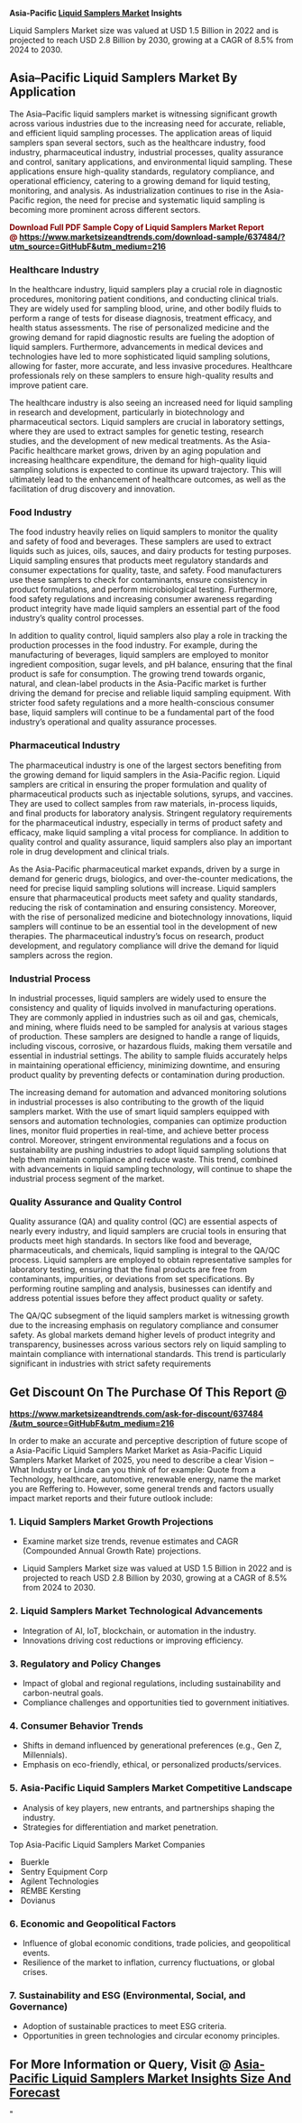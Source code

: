 <p><strong>Asia-Pacific&nbsp;<a href=""https://www.marketsizeandtrends.com/download-sample/637484/&amp;utm_source=GitHubF&amp;utm_medium=216"">Liquid Samplers Market</a> Insights</strong></p><p>Liquid Samplers Market size was valued at USD 1.5 Billion in 2022 and is projected to reach USD 2.8 Billion by 2030, growing at a CAGR of 8.5% from 2024 to 2030.</p><p><h2>Asia–Pacific Liquid Samplers Market By Application</h2><p>The Asia–Pacific liquid samplers market is witnessing significant growth across various industries due to the increasing need for accurate, reliable, and efficient liquid sampling processes. The application areas of liquid samplers span several sectors, such as the healthcare industry, food industry, pharmaceutical industry, industrial processes, quality assurance and control, sanitary applications, and environmental liquid sampling. These applications ensure high-quality standards, regulatory compliance, and operational efficiency, catering to a growing demand for liquid testing, monitoring, and analysis. As industrialization continues to rise in the Asia-Pacific region, the need for precise and systematic liquid sampling is becoming more prominent across different sectors.</p><p><strong><p><strong><span style="color: #800000;">Download Full PDF Sample Copy of Liquid Samplers Market Report @</span>&nbsp;</strong><a href="https://www.marketsizeandtrends.com/download-sample/637484/?utm_source=GitHubF&amp;utm_medium=216" target="_blank">https://www.marketsizeandtrends.com/download-sample/637484/?utm_source=GitHubF&amp;utm_medium=216</a></p></strong></p><h3>Healthcare Industry</h3><p>In the healthcare industry, liquid samplers play a crucial role in diagnostic procedures, monitoring patient conditions, and conducting clinical trials. They are widely used for sampling blood, urine, and other bodily fluids to perform a range of tests for disease diagnosis, treatment efficacy, and health status assessments. The rise of personalized medicine and the growing demand for rapid diagnostic results are fueling the adoption of liquid samplers. Furthermore, advancements in medical devices and technologies have led to more sophisticated liquid sampling solutions, allowing for faster, more accurate, and less invasive procedures. Healthcare professionals rely on these samplers to ensure high-quality results and improve patient care.</p><p>The healthcare industry is also seeing an increased need for liquid sampling in research and development, particularly in biotechnology and pharmaceutical sectors. Liquid samplers are crucial in laboratory settings, where they are used to extract samples for genetic testing, research studies, and the development of new medical treatments. As the Asia-Pacific healthcare market grows, driven by an aging population and increasing healthcare expenditure, the demand for high-quality liquid sampling solutions is expected to continue its upward trajectory. This will ultimately lead to the enhancement of healthcare outcomes, as well as the facilitation of drug discovery and innovation.</p><h3>Food Industry</h3><p>The food industry heavily relies on liquid samplers to monitor the quality and safety of food and beverages. These samplers are used to extract liquids such as juices, oils, sauces, and dairy products for testing purposes. Liquid sampling ensures that products meet regulatory standards and consumer expectations for quality, taste, and safety. Food manufacturers use these samplers to check for contaminants, ensure consistency in product formulations, and perform microbiological testing. Furthermore, food safety regulations and increasing consumer awareness regarding product integrity have made liquid samplers an essential part of the food industry’s quality control processes.</p><p>In addition to quality control, liquid samplers also play a role in tracking the production processes in the food industry. For example, during the manufacturing of beverages, liquid samplers are employed to monitor ingredient composition, sugar levels, and pH balance, ensuring that the final product is safe for consumption. The growing trend towards organic, natural, and clean-label products in the Asia-Pacific market is further driving the demand for precise and reliable liquid sampling equipment. With stricter food safety regulations and a more health-conscious consumer base, liquid samplers will continue to be a fundamental part of the food industry’s operational and quality assurance processes.</p><h3>Pharmaceutical Industry</h3><p>The pharmaceutical industry is one of the largest sectors benefiting from the growing demand for liquid samplers in the Asia-Pacific region. Liquid samplers are critical in ensuring the proper formulation and quality of pharmaceutical products such as injectable solutions, syrups, and vaccines. They are used to collect samples from raw materials, in-process liquids, and final products for laboratory analysis. Stringent regulatory requirements for the pharmaceutical industry, especially in terms of product safety and efficacy, make liquid sampling a vital process for compliance. In addition to quality control and quality assurance, liquid samplers also play an important role in drug development and clinical trials.</p><p>As the Asia-Pacific pharmaceutical market expands, driven by a surge in demand for generic drugs, biologics, and over-the-counter medications, the need for precise liquid sampling solutions will increase. Liquid samplers ensure that pharmaceutical products meet safety and quality standards, reducing the risk of contamination and ensuring consistency. Moreover, with the rise of personalized medicine and biotechnology innovations, liquid samplers will continue to be an essential tool in the development of new therapies. The pharmaceutical industry’s focus on research, product development, and regulatory compliance will drive the demand for liquid samplers across the region.</p><h3>Industrial Process</h3><p>In industrial processes, liquid samplers are widely used to ensure the consistency and quality of liquids involved in manufacturing operations. They are commonly applied in industries such as oil and gas, chemicals, and mining, where fluids need to be sampled for analysis at various stages of production. These samplers are designed to handle a range of liquids, including viscous, corrosive, or hazardous fluids, making them versatile and essential in industrial settings. The ability to sample fluids accurately helps in maintaining operational efficiency, minimizing downtime, and ensuring product quality by preventing defects or contamination during production.</p><p>The increasing demand for automation and advanced monitoring solutions in industrial processes is also contributing to the growth of the liquid samplers market. With the use of smart liquid samplers equipped with sensors and automation technologies, companies can optimize production lines, monitor fluid properties in real-time, and achieve better process control. Moreover, stringent environmental regulations and a focus on sustainability are pushing industries to adopt liquid sampling solutions that help them maintain compliance and reduce waste. This trend, combined with advancements in liquid sampling technology, will continue to shape the industrial process segment of the market.</p><h3>Quality Assurance and Quality Control</h3><p>Quality assurance (QA) and quality control (QC) are essential aspects of nearly every industry, and liquid samplers are crucial tools in ensuring that products meet high standards. In sectors like food and beverage, pharmaceuticals, and chemicals, liquid sampling is integral to the QA/QC process. Liquid samplers are employed to obtain representative samples for laboratory testing, ensuring that the final products are free from contaminants, impurities, or deviations from set specifications. By performing routine sampling and analysis, businesses can identify and address potential issues before they affect product quality or safety.</p><p>The QA/QC subsegment of the liquid samplers market is witnessing growth due to the increasing emphasis on regulatory compliance and consumer safety. As global markets demand higher levels of product integrity and transparency, businesses across various sectors rely on liquid sampling to maintain compliance with international standards. This trend is particularly significant in industries with strict safety requirements</p><h2><strong>Get Discount On The Purchase Of This Report @&nbsp;</strong></h2><p><strong><a href=""https://www.marketsizeandtrends.com/ask-for-discount/637484/&amp;utm_source=GitHubF&amp;utm_medium=216"" target=""_blank"">https://www.marketsizeandtrends.com/ask-for-discount/637484<br />/&amp;utm_source=GitHubF&amp;utm_medium=216</a></strong></p><p>In order to make an accurate and perceptive description of future scope of a Asia-Pacific&nbsp;Liquid Samplers Market Market as Asia-Pacific&nbsp;Liquid Samplers Market Market of 2025, you need to describe a clear Vision &ndash; What Industry or Linda can you think of for example: Quote from a Technology, healthcare, automotive, renewable energy, name the market you are Reffering to. However, some general trends and factors usually impact market reports and their future outlook include:</p><h3>1.&nbsp;<strong>Liquid Samplers Market Growth Projections</strong></h3><ul><li>Examine market size trends, revenue estimates and CAGR (Compounded Annual Growth Rate) projections.</li><li><p>Liquid Samplers Market size was valued at USD 1.5 Billion in 2022 and is projected to reach USD 2.8 Billion by 2030, growing at a CAGR of 8.5% from 2024 to 2030.</p></li></ul><h3>2.&nbsp;<strong>Liquid Samplers Market Technological Advancements</strong></h3><ul><li>Integration of AI, IoT, blockchain, or automation in the industry.</li><li>Innovations driving cost reductions or improving efficiency.</li></ul><h3>3.&nbsp;<strong>Regulatory and Policy Changes</strong></h3><ul><li>Impact of global and regional regulations, including sustainability and carbon-neutral goals.</li><li>Compliance challenges and opportunities tied to government initiatives.</li></ul><h3>4.&nbsp;<strong>Consumer Behavior Trends</strong></h3><ul><li>Shifts in demand influenced by generational preferences (e.g., Gen Z, Millennials).</li><li>Emphasis on eco-friendly, ethical, or personalized products/services.</li></ul><h3>5.&nbsp;<strong>Asia-Pacific Liquid Samplers Market Competitive Landscape</strong></h3><ul><li>Analysis of key players, new entrants, and partnerships shaping the industry.</li><li>Strategies for differentiation and market penetration.</li></ul><p data-pm-slice=""1 1 []"">Top Asia-Pacific Liquid Samplers Market Companies</p><div data-test-id=""""><p><li>Buerkle</li><li> Sentry Equipment Corp</li><li> Agilent Technologies</li><li> REMBE Kersting</li><li> Dovianus</li></p></div><h3>6.&nbsp;<strong>Economic and Geopolitical Factors</strong></h3><ul><li>Influence of global economic conditions, trade policies, and geopolitical events.</li><li>Resilience of the market to inflation, currency fluctuations, or global crises.</li></ul><h3>7.&nbsp;<strong>Sustainability and ESG (Environmental, Social, and Governance)</strong></h3><ul><li>Adoption of sustainable practices to meet ESG criteria.</li><li>Opportunities in green technologies and circular economy principles.</li></ul><h2><strong>For More Information or Query, Visit @&nbsp;</strong><a href=""https://www.verifiedmarketreports.com/product/liquid-samplers-market/"" target=""_blank"">Asia-Pacific Liquid Samplers Market Insights Size And Forecast</a></h2>"
